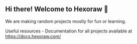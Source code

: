 ## Hi there! Welcome to Hexoraw 👋

We are making random projects mostly for fun or learning.

Useful resources - Documentation for all projects available at https://docs.hexoraw.com/
